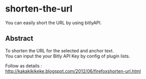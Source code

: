 shorten-the-url
================
You can easily short the URL by using bitlyAPI.

Abstract
--------
To shorten the URL for the selected and anchor text.  
You can input the your Bitly API Key by config of plugin lists.  

Follow as details :  
http://kakakikikeke.blogspot.com/2012/06/firefoxshorten-url.html